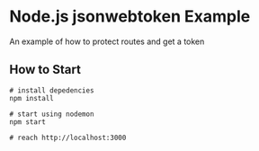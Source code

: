 # Node.js jsonwebtoken Example
An example of how to protect routes and get a token

## How to Start
```
# install depedencies
npm install

# start using nodemon
npm start

# reach http://localhost:3000
